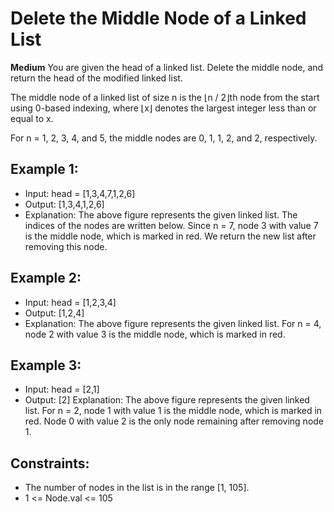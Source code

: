 # Delete the Middle Node of a Linked List
**Medium**
You are given the head of a linked list. Delete the middle node, and return the head of the modified linked list.

The middle node of a linked list of size n is the ⌊n / 2⌋th node from the start using 0-based indexing, where ⌊x⌋ denotes the largest integer less than or equal to x.

For n = 1, 2, 3, 4, and 5, the middle nodes are 0, 1, 1, 2, and 2, respectively.

## Example 1:
- Input: head = [1,3,4,7,1,2,6]
- Output: [1,3,4,1,2,6]
- Explanation:
The above figure represents the given linked list. The indices of the nodes are written below.
Since n = 7, node 3 with value 7 is the middle node, which is marked in red.
We return the new list after removing this node. 

## Example 2:
- Input: head = [1,2,3,4]
- Output: [1,2,4]
- Explanation:
The above figure represents the given linked list.
For n = 4, node 2 with value 3 is the middle node, which is marked in red.

## Example 3:
- Input: head = [2,1]
- Output: [2]
Explanation:
The above figure represents the given linked list.
For n = 2, node 1 with value 1 is the middle node, which is marked in red.
Node 0 with value 2 is the only node remaining after removing node 1.

## Constraints:
- The number of nodes in the list is in the range [1, 105].
- 1 <= Node.val <= 105